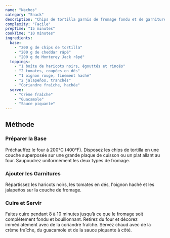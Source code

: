 ```yaml
---
name: "Nachos"
category: "Snack"
description: "Chips de tortilla garnis de fromage fondu et de garnitures fraîches"
complexity: "Facile"
prepTime: "15 minutes"
cookTime: "10 minutes"
ingredients:
  base:
    - "200 g de chips de tortilla"
    - "200 g de cheddar râpé"
    - "200 g de Monterey Jack râpé"
  toppings:
    - "1 boîte de haricots noirs, égouttés et rincés"
    - "2 tomates, coupées en dés"
    - "1 oignon rouge, finement haché"
    - "2 jalapeños, tranchés"
    - "Coriandre fraîche, hachée"
  serve:
    - "Crème fraîche"
    - "Guacamole"
    - "Sauce piquante"
---
```


## Méthode

### Préparer la Base

Préchauffez le four à 200°C (400°F). Disposez les chips de tortilla en une couche superposée sur une grande plaque de cuisson ou un plat allant au four. Saupoudrez uniformément les deux types de fromage.

### Ajouter les Garnitures

Répartissez les haricots noirs, les tomates en dés, l'oignon haché et les jalapeños sur la couche de fromage.

### Cuire et Servir

Faites cuire pendant 8 à 10 minutes jusqu’à ce que le fromage soit complètement fondu et bouillonnant. Retirez du four et décorez immédiatement avec de la coriandre fraîche. Servez chaud avec de la crème fraîche, du guacamole et de la sauce piquante à côté.
